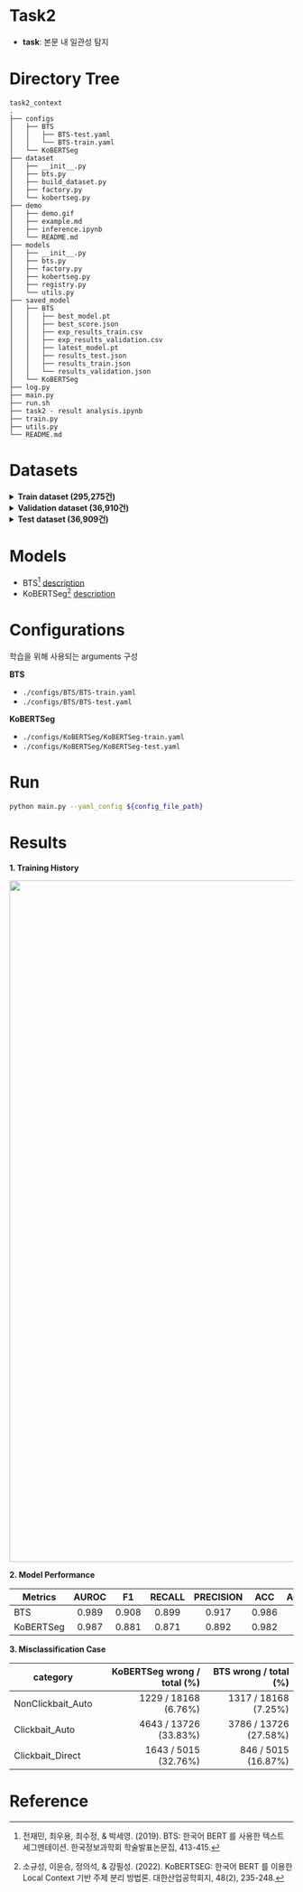 # Task2

- **task**: 본문 내 일관성 탐지

# Directory Tree

```
task2_context
.
├── configs
│   ├── BTS
│   │   ├── BTS-test.yaml
│   │   └── BTS-train.yaml
│   └── KoBERTSeg
├── dataset
│   ├── __init__.py
│   ├── bts.py
│   ├── build_dataset.py
│   ├── factory.py
│   └── kobertseg.py
├── demo
│   ├── demo.gif
│   ├── example.md
│   ├── inference.ipynb
│   └── README.md
├── models
│   ├── __init__.py
│   ├── bts.py
│   ├── factory.py
│   ├── kobertseg.py
│   ├── registry.py
│   └── utils.py
├── saved_model
│   ├── BTS
│   │   ├── best_model.pt
│   │   ├── best_score.json
│   │   ├── exp_results_train.csv
│   │   ├── exp_results_validation.csv
│   │   ├── latest_model.pt
│   │   ├── results_test.json
│   │   ├── results_train.json
│   │   └── results_validation.json
│   └── KoBERTSeg
├── log.py
├── main.py
├── run.sh
├── task2 - result analysis.ipynb
├── train.py
├── utils.py
└── README.md

```

# Datasets

<details>
<summary><strong>Train dataset (295,275건)</strong></summary>
<div markdown="1">

**Target**

| target            |   count |
|:------------------|--------:|
| Clickbait_Auto    |  109819 |
| Clickbait_Direct  |   40109 |
| NonClickbait_Auto |  145347 |

**Category**

낚시-직접생성(ClickBait_Direct_Part1)

| category   |   count | ratio   |
|:-----------|--------:|:--------|
| EC         |   15271 | 13.91%  |
| ET         |   14098 | 12.84%  |
| GB         |   17660 | 16.08%  |
| IS         |   15276 | 13.91%  |
| LC         |   10627 | 9.68%   |
| PO         |   14803 | 13.48%  |
| SO         |   22084 | 20.11%  |

낚시-자동생성(Clickbait_Auto)

| category   |   count | ratio   |
|:-----------|--------:|:--------|
| EC         |    5143 | 12.82%  |
| ET         |    4661 | 11.62%  |
| GB         |    6697 | 16.70%  |
| IS         |    5508 | 13.73%  |
| LC         |    3756 | 9.36%   |
| PO         |    5580 | 13.91%  |
| SO         |    8764 | 21.85%  |

비낚시-자동생성(NonClickbait_Auto)

| category   |   count | ratio   |
|:-----------|--------:|:--------|
| EC         |   20668 | 14.22%  |
| ET         |   17548 | 12.07%  |
| GB         |   21381 | 14.71%  |
| IS         |   19900 | 13.69%  |
| LC         |   17508 | 12.05%  |
| PO         |   20058 | 13.80%  |
| SO         |   28284 | 19.46%  |

</div>
</details>

<details>
<summary><strong>Validation dataset (36,910건)</strong></summary>
<div markdown="1">

**Target**

| target            |   count |
|:------------------|--------:|
| Clickbait_Auto    |   13726 |
| Clickbait_Direct  |    5015 |
| NonClickbait_Auto |   18169 |

**Category**

낚시-직접생성(ClickBait_Direct_Part1)

| category   |   count || ratio   |
|:-----------|--------:||:--------|
| EC         |    1909 || 13.91%  |
| ET         |    1762 || 12.84%  |
| GB         |    2207 || 16.08%  |
| IS         |    1909 || 13.91%  |
| LC         |    1328 || 9.68%   |
| PO         |    1850 || 13.48%  |
| SO         |    2761 || 20.12%  |

낚시-자동생성(Clickbait_Auto)

| category   |   count || ratio   |
|:-----------|--------:||:--------|
| EC         |     643 || 12.82%  |
| ET         |     583 || 11.63%  |
| GB         |     837 || 16.69%  |
| IS         |     689 || 13.74%  |
| LC         |     469 || 9.35%   |
| PO         |     698 || 13.92%  |
| SO         |    1096 || 21.85%  |

비낚시-자동생성(NonClickbait_Auto)

| category   |   count || ratio   |
|:-----------|--------:||:--------|
| EC         |    2584 || 14.22%  |
| ET         |    2194 || 12.08%  |
| GB         |    2673 || 14.71%  |
| IS         |    2487 || 13.69%  |
| LC         |    2189 || 12.05%  |
| PO         |    2507 || 13.80%  |
| SO         |    3535 || 19.46%  |

</div>
</details>


<details>
<summary><strong>Test dataset (36,909건)</strong></summary>
<div markdown="1">

**Target**

| target            |   count |
|:------------------|--------:|
| Clickbait_Auto    |   13726 |
| Clickbait_Direct  |    5015 |
| NonClickbait_Auto |   18168 |

**Category**

낚시-직접생성(ClickBait_Direct_Part1)

| category   |   count | ratio   |
|:-----------|--------:|:--------|
| EC         |    1909 | 13.91%  |
| ET         |    1762 | 12.84%  |
| GB         |    2207 | 16.08%  |
| IS         |    1909 | 13.91%  |
| LC         |    1328 | 9.68%   |
| PO         |    1850 | 13.48%  |
| SO         |    2761 | 20.12%  |

낚시-자동생성(Clickbait_Auto)

| category   |   count | ratio   |
|:-----------|--------:|:--------|
| EC         |     643 | 12.82%  |
| ET         |     583 | 11.63%  |
| GB         |     837 | 16.69%  |
| IS         |     689 | 13.74%  |
| LC         |     470 | 9.37%   |
| PO         |     698 | 13.92%  |
| SO         |    1095 | 21.83%  |

비낚시-자동생성(NonClickbait_Auto)

| category   |   count | ratio   |
|:-----------|--------:|:--------|
| EC         |    2583 | 14.22%  |
| ET         |    2194 | 12.08%  |
| GB         |    2673 | 14.71%  |
| IS         |    2487 | 13.69%  |
| LC         |    2189 | 12.05%  |
| PO         |    2507 | 13.80%  |
| SO         |    3535 | 19.46%  |

</div>
</details>


# Models

- BTS[^1] [description]()
- KoBERTSeg[^2] [description]()

# Configurations

학습을 위해 사용되는 arguments 구성

**BTS**

- `./configs/BTS/BTS-train.yaml`
- `./configs/BTS/BTS-test.yaml`

**KoBERTSeg**

- `./configs/KoBERTSeg/KoBERTSeg-train.yaml`
- `./configs/KoBERTSeg/KoBERTSeg-test.yaml`

# Run

```bash
python main.py --yaml_config ${config_file_path}
```

# Results

**1. Training History**

<p align='center'>
    <img width="1208" alt="image" src="https://user-images.githubusercontent.com/37654013/208297613-014e0818-365c-45a2-815e-052950e2f60f.png">
</p>

**2. Model Performance**

Metrics	| AUROC	| F1	| RECALL	| PRECISION	| ACC	| ACC_PER_ARTICLE
---|:---:|:---:|:---:|:---:|:---:|:---:
BTS	| 0.989	| 0.908	| 0.899	| 0.917	| 0.986	| 0.839
KoBERTSeg	| 0.987	| 0.881	| 0.871	| 0.892	| 0.982 | 0.796


**3. Misclassification Case**

category	| KoBERTSeg wrong / total (%)	| BTS wrong / total (%)
---|---:|---:
NonClickbait_Auto	| 1229 / 18168 (6.76%)	| 1317 / 18168 (7.25%)
Clickbait_Auto	| 4643 / 13726 (33.83%)	| 3786 / 13726 (27.58%)
Clickbait_Direct	| 1643 / 5015 (32.76%)	| 846 / 5015 (16.87%)

# Reference

[^1]: 전재민, 최우용, 최수정, & 박세영. (2019). BTS: 한국어 BERT 를 사용한 텍스트 세그멘테이션. 한국정보과학회 학술발표논문집, 413-415.
[^2]: 소규성, 이윤승, 정의석, & 강필성. (2022). KoBERTSEG: 한국어 BERT 를 이용한 Local Context 기반 주제 분리 방법론. 대한산업공학회지, 48(2), 235-248. 



